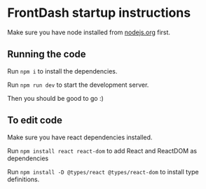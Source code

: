 
  # FrontDash startup instructions

  Make sure you have node installed from [nodejs.org](https://nodejs.org/en) first.

  ## Running the code

  Run `npm i` to install the dependencies.

  Run `npm run dev` to start the development server.
  
  Then you should be good to go :)

  ## To edit code

  Make sure you have react dependencies installed.
  
  Run `npm install react react-dom` to add React and ReactDOM as dependencies
  
  Run `npm install -D @types/react @types/react-dom` to install type definitions.
  